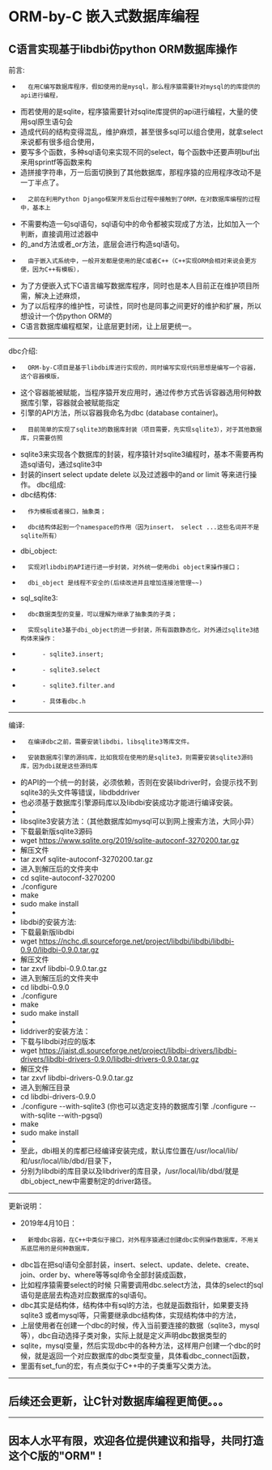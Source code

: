 # ORM-by-C 嵌入式数据库编程

C语言实现基于libdbi仿python ORM数据库操作
----------------------------------------------
前言: 
*		在用C编写数据库程序，假如使用的是mysql，那么程序猿需要针对mysql的的库提供的api进行编程，
*	而若使用的是sqlite，程序猿需要针对sqlite库提供的api进行编程，大量的使用sql原生语句会
*	造成代码的结构变得混乱，维护麻烦，甚至很多sql可以组合使用，就拿select来说都有很多组合使用，
*	要写多个函数，多种sql语句来实现不同的select，每个函数中还要声明buf出来用sprintf等函数来构
*	造拼接字符串，万一后面切换到了其他数据库，那程序猿的应用程序改动不是一丁半点了。
*		之前在利用Python Django框架开发后台过程中接触到了ORM，在对数据库编程的过程中，基本上
*	不需要构造一句sql语句，sql语句中的命令都被实现成了方法，比如加入一个判断，直接调用过滤器中
*	的_and方法或者_or方法，底层会进行构造sql语句。
*		由于嵌入式系统中，一般开发都是使用的是C或者C++（C++实现ORM会相对来说会更方便，因为C++有模板），
*	为了方便嵌入式下C语言编写数据库程序，同时也是本人目前正在维护项目所需，解决上述麻烦，
*	为了以后程序的维护性，可读性，同时也是同事之间更好的维护和扩展，所以想设计一个仿python ORM的
*	C语言数据库编程框架，让底层更封闭，让上层更统一。
----------------------------------------------
dbc介绍:
*		ORM-by-C项目是基于libdbi库进行实现的，同时编写实现代码思想是编写一个容器，这个容器模版，
*	这个容器能被赋能，当程序猿开发应用时，通过传参方式告诉容器选用何种数据库引擎，容器就会被赋能指定
*	引擎的API方法，所以容器我命名为dbc (database container)。
*		目前简单的实现了sqlite3的数据库封装（项目需要，先实现sqlite3），对于其他数据库，只需要仿照
*	sqlite3来实现各个数据库的封装，程序猿针对sqlite3编程时，基本不需要再构造sql语句，通过sqlite3中
*	封装的insert select update delete 以及过滤器中的and or limit 等来进行操作。
dbc组成:
*	dbc结构体:
*		作为模板或者接口，抽象类；
*		dbc结构体起到一个namespace的作用（因为insert， select ...这些名词并不是sqlite所有）
*	dbi_object:
*		实现对libdbi的API进行进一步封装，对外统一使用dbi object来操作接口；
*		dbi_object 是线程不安全的(后续改进并且增加连接池管理~~)
*	sql_sqlite3:
*		dbc数据类型的变量，可以理解为继承了抽象类的子类；
*		实现sqlite3基于dbi_object的进一步封装，所有函数静态化，对外通过sqlite3结构体来操作：
*			- sqlite3.insert;
*			- sqlite3.select
*			- sqlite3.filter.and
*			- 具体看dbc.h
--------------------------------------------------
编译: 
*		在编译dbc之前，需要安装libdbi，libsqlite3等库文件。
*		安装数据库引擎的源码库，比如我现在使用的是sqlite3，则需要安装sqlite3源码库，因为dbi就是这些源码库
*	的API的一个统一的封装，必须依赖，否则在安装libdriver时，会提示找不到sqlite3的头文件等错误，libdbddriver
*	也必须基于数据库引擎源码库以及libdbi安装成功才能进行编译安装。
*
* libsqlite3安装方法：（其他数据库如mysql可以到网上搜索方法，大同小异）
*	下载最新版sqlite3源码
*	 wget https://www.sqlite.org/2019/sqlite-autoconf-3270200.tar.gz
*	 解压文件
*	 tar zxvf sqlite-autoconf-3270200.tar.gz
*	 进入到解压后的文件夹中
*	 cd sqlite-autoconf-3270200
*	 ./configure
*	 make
*	 sudo make install
*
* libdbi的安装方法:
*	 下载最新版libdbi
*	 wget https://nchc.dl.sourceforge.net/project/libdbi/libdbi/libdbi-0.9.0/libdbi-0.9.0.tar.gz
*	 解压文件
*	 tar zxvf libdbi-0.9.0.tar.gz
*	 进入到解压后的文件夹中
*	 cd libdbi-0.9.0
*	 ./configure
*	 make
*	 sudo make install
*	 
* liddriver的安装方法：
*	 下载与libdbi对应的版本
*	 wget https://jaist.dl.sourceforge.net/project/libdbi-drivers/libdbi-drivers/libdbi-drivers-0.9.0/libdbi-drivers-0.9.0.tar.gz
*	 解压文件
*	 tar zxvf libdbi-drivers-0.9.0.tar.gz
*	 进入到解压目录
*	 cd libdbi-drivers-0.9.0
*	 ./configure --with-sqlite3 (你也可以选定支持的数据库引擎 ./configure --with-sqlite --with-pgsql)
*	 make
*	 sudo make install
*	 
*	至此，dbi相关的库都已经编译安装完成，默认库位置在/usr/local/lib/和/usr/local/lib/dbd/目录下，
*	分别为libdbi的库目录以及libdriver的库目录，/usr/local/lib/dbd/就是dbi_object_new中需要制定的driver路径。
------------------------------------------------
更新说明：
* 2019年4月10日：
*		新增dbc容器，在C++中类似于接口，对外程序猿通过创建dbc实例操作数据库，不用关系底层用的是何种数据库，
*	dbc旨在把sql语句全部封装，insert、select、update、delete、create、join、order by、where等等sql命令全部封装成函数，
*	比如程序猿需要select的时候 只需要调用dbc.select方法，具体的select的sql语句是底层去构造对应数据库的sql语句。
*	dbc其实是结构体，结构体中有sql的方法，也就是函数指针，如果要支持sqlite3 或者mysql等，只需要继承dbc结构体，实现结构体中的方法，
*	上层使用者在创建一个dbc的时候，传入当前要连接的数据（sqlite3，mysql等），dbc自动选择子类对象，实际上就是定义声明dbc数据类型的
*	sqlite，mysql变量，然后实现dbc中的各种方法，这样用户创建一个dbc的时候，就是返回一个对应数据库的dbc类型变量，具体看dbc_connect函数，
*	里面有set_fun的宏，有点类似于C++中的子类重写父类方法。
--------------------------------------------------
后续还会更新，让C针对数据库编程更简便。。。
--------------------------------------------------
--------------------------------------------------
因本人水平有限，欢迎各位提供建议和指导，共同打造这个C版的"ORM" !
--------------------------------------------------
